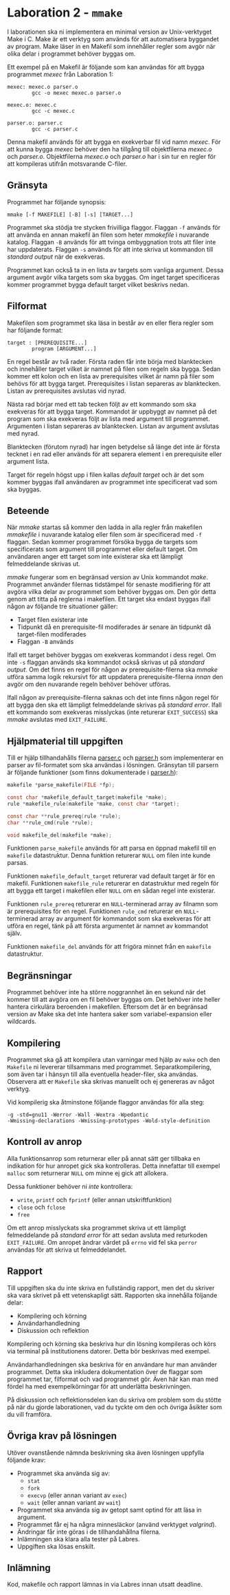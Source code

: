 # Laboration 2 - `mmake`

I laborationen ska ni implementera en minimal version av Unix-verktyget Make
i C.  Make är ett verktyg som används för att automatisera byggandet av
program.  Make läser in en Makefil som innehåller regler som avgör när olika
delar i programmet behöver byggas om.

Ett exempel på en Makefil är följande som kan användas för att bygga programmet
*mexec* från Laboration 1:

```make
mexec: mexec.o parser.o
        gcc -o mexec mexec.o parser.o

mexec.o: mexec.c
        gcc -c mexec.c

parser.o: parser.c
        gcc -c parser.c
```

Denna makefil används för att bygga en exekverbar fil vid namn *mexec*.  För
att kunna bygga *mexec* behöver den ha tillgång till objektfilerna *mexec.o*
och *parser.o*.  Objektfilerna *mexec.o* och *parser.o* har i sin tur en regler
för att kompileras utifrån motsvarande C-filer.

## Gränsyta

Programmet har följande synopsis:

```
mmake [-f MAKEFILE] [-B] [-s] [TARGET...]
```

Programmet ska stödja tre stycken frivilliga flaggor.  Flaggan `-f` används
för att använda en annan makefil än filen som heter *mmakefile* i nuvarande
katalog.  Flaggan `-B` används för att tvinga ombyggnation trots att filer
inte har uppdaterats.  Flaggan `-s` används för att inte skriva ut kommandon
till *standard output* när de exekveras.

Programmet kan också ta in en lista av targets som vanliga argument.  Dessa
argument avgör vilka targets som ska byggas.  Om inget target specificeras
kommer programmet bygga default target vilket beskrivs nedan.

## Filformat

Makefilen som programmet ska läsa in består av en eller flera regler som har
följande format:

```
target : [PREREQUISITE...]
        program [ARGUMENT...]
```

En regel består av två rader.  Första raden får inte börja med blanktecken och
innehåller target vilket är namnet på filen som regeln ska bygga.  Sedan kommer
ett kolon och en lista av prerequisites vilket är namn på filer som behövs
för att bygga target.  Prerequisites i listan separeras av blanktecken.
Listan av prerequisites avslutas vid nyrad.

Nästa rad börjar med ett tab tecken följt av ett kommando som ska exekveras
för att bygga target.  Kommandot är uppbyggt av namnet på det program som ska
exekveras följt av lista med argument till programmet.  Argumenten i listan
separeras av blanktecken.  Listan av argument avslutas med nyrad.

Blanktecken (förutom nyrad) har ingen betydelse så länge det inte är första
tecknet i en rad eller används för att separera element i en prerequisite eller
argument lista.

Target för regeln högst upp i filen kallas *default target* och är det som
kommer byggas ifall användaren av programmet inte specificerat vad som ska
byggas.

## Beteende

När *mmake* startas så kommer den ladda in alla regler från makefilen
*mmakefile* i nuvarande katalog eller filen som är specificerad med `-f`
flaggan.  Sedan kommer programmet försöka bygga de targets som specificerats som
argument till programmet eller default target.  Om användaren anger ett target
som inte existerar ska ett lämpligt felmeddelande skrivas ut.

*mmake* fungerar som en begränsad version av Unix kommandot *make*.  Programmet
använder filernas tidstämpel för senaste modifiering för att avgöra vilka delar av
programmet som behöver byggas om.  Den gör detta genom att titta på reglerna i
makefilen.  Ett target ska endast byggas ifall någon av följande tre situationer
gäller:

- Target filen existerar inte
- Tidpunkt då en prerequisite-fil modiferades är senare än tidpunkt då target-filen modiferades
- Flaggan `-B` används

Ifall ett target behöver byggas om exekveras kommandot i dess regel.  Om inte
`-s` flaggan används ska kommandot också skrivas ut på *standard output*.  Om
det finns en regel för någon av prerequisite-filerna ska  *mmake* utföra samma
logik rekursivt för att uppdatera prerequisite-filerna *innan* den avgör om den
nuvarande regeln behöver behöver utföras.

Ifall någon av prerequisite-filerna saknas och det inte finns någon regel för
att bygga den ska ett lämpligt felmeddelande skrivas på *standard error*.
Ifall ett kommando som exekveras misslyckas (inte returerar `EXIT_SUCCESS`) ska
*mmake* avslutas med `EXIT_FAILURE`.

## Hjälpmaterial till uppgiften

Till er hjälp tillhandahålls filerna [parser.c](./parser.c) och
[parser.h](./parser.h) som implementerar en parser av fil-formatet som ska
användas i lösningen.  Gränsytan till parsern är följande funktioner (som finns
dokumenterade i [parser.h](./parser.h)):

```c
makefile *parse_makefile(FILE *fp);

const char *makefile_default_target(makefile *make);
rule *makefile_rule(makefile *make, const char *target);

const char **rule_prereq(rule *rule);
char **rule_cmd(rule *rule);

void makefile_del(makefile *make);
```

Funktionen `parse_makefile` används för att parsa en öppnad makefil till en
`makefile` datastruktur.  Denna funktion returerar `NULL` om filen inte kunde
parsas.

Funktionen `makefile_default_target` returerar vad default target är för en
makefil.  Funktionen `makefile_rule` returerar en datastruktur med regeln för
att bygga ett target i makefilen eller `NULL` om en sådan regel inte existerar.

Funktionen `rule_prereq` returerar en `NULL`-terminerad array av filnamn som
är prerequisites för en regel.  Funktionen `rule_cmd` returerar en `NULL`-terminerad
array av argument för kommandot som ska exekveras för att utföra en regel, tänk
på att första argumentet är namnet av kommandot själv.

Funktionen `makefile_del` används för att frigöra minnet från en `makefile`
datastruktur.

## Begränsningar

Programmet behöver inte ha större noggrannhet än en sekund när det kommer till att
avgöra om en fil behöver byggas om.  Det behöver inte heller hantera cirkulära
beroenden i makefilen.  Eftersom det är en begränsad version av Make ska det
inte hantera saker som variabel-expansion eller wildcards.

## Kompilering

Programmet ska gå att kompilera utan varningar med hjälp av `make` och den
`Makefile` ni levererar tillsammans med programmet. Separatkompilering, som
även tar i hänsyn till alla eventuella header-filer, ska användas. Observera
att er `Makefile` ska skrivas manuellt och ej genereras av något verktyg.

Vid kompilerig ska åtminstone följande flaggor användas för alla steg:

```
-g -std=gnu11 -Werror -Wall -Wextra -Wpedantic
-Wmissing-declarations -Wmissing-prototypes -Wold-style-definition
```

## Kontroll av anrop

Alla funktionsanrop som returnerar eller på annat sätt ger tillbaka en
indikation för hur anropet gick ska kontrolleras. Detta innefattar till exempel
`malloc` som returnerar `NULL` om minne ej gick att allokera.

Dessa funktioner behöver ni *inte* kontrollera:

- `write`, `printf` och `fprintf` (eller annan utskriftfunktion)
- `close` och `fclose`
- `free`

Om ett anrop misslyckats ska programmet skriva ut ett lämpligt felmeddelande på
*standard error* för att sedan avsluta med returkoden `EXIT_FAILURE`. Om anropet
ändrar värdet på `errno` vid fel ska `perror` användas för att skriva ut
felmeddelandet.

## Rapport

Till uppgiften ska du inte skriva en fullständig rapport, men det du skriver
ska vara skrivet på ett vetenskapligt sätt.  Rapporten ska innehålla följande
delar:

- Kompilering och körning
- Användarhandledning
- Diskussion och reflektion

Kompilering och körning ska beskriva hur din lösning kompileras och körs via
terminal på institutionens datorer.  Detta bör beskrivas med exempel.

Användarhandledningen ska beskriva för en användare hur man använder
programmet.  Detta ska inkludera dokumentation över de flaggar som programmet
tar, filformat och vad programmet gör.  Även här kan man med fördel ha med
exempelkörningar för att underlätta beskrivningen.

På diskussion och reflektionsdelen kan du skriva om problem som du stötte på
när du gjorde laborationen, vad du tyckte om den och övriga åsikter som du vill
framföra.

## Övriga krav på lösningen

Utöver ovanstående nämnda beskrivning ska även lösningen uppfylla följande krav:

- Programmet ska använda sig av:
  - `stat`
  - `fork`
  - `execvp` (eller annan variant av `exec`)
  - `wait` (eller annan variant av `wait`)
- Programmet ska använda sig av getopt samt optind för att läsa in argument.
- Programmet får ej ha några minnesläckor (använd verktyget *valgrind*).
- Ändringar får inte göras i de tillhandahållna filerna.
- Inlämningen ska klara alla tester på Labres.
- Uppgiften ska lösas enskilt.

## Inlämning

Kod, makefile och rapport lämnas in via Labres innan utsatt deadline.
